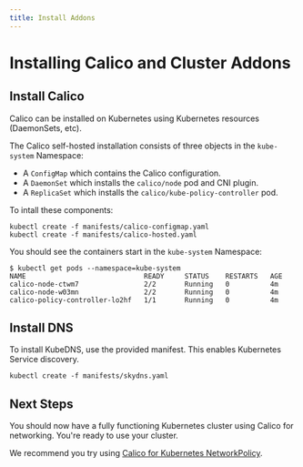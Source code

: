 ```yaml
---
title: Install Addons
---
```


# Installing Calico and Cluster Addons
## Install Calico
Calico can be installed on Kubernetes using Kubernetes resources (DaemonSets, etc).

The Calico self-hosted installation consists of three objects in the `kube-system` Namespace:
- A `ConfigMap` which contains the Calico configuration.
- A `DaemonSet` which installs the `calico/node` pod and CNI plugin.
- A `ReplicaSet` which installs the `calico/kube-policy-controller` pod.

To intall these components:
```
kubectl create -f manifests/calico-configmap.yaml
kubectl create -f manifests/calico-hosted.yaml
```

You should see the containers start in the `kube-system` Namespace:

```
$ kubectl get pods --namespace=kube-system
NAME                             READY     STATUS    RESTARTS   AGE
calico-node-ctwm7                2/2       Running   0          4m
calico-node-w03mn                2/2       Running   0          4m
calico-policy-controller-lo2hf   1/1       Running   0          4m
```

## Install DNS
To install KubeDNS, use the provided manifest.  This enables Kubernetes Service discovery.

```
kubectl create -f manifests/skydns.yaml
```

## Next Steps
You should now have a fully functioning Kubernetes cluster using Calico for networking.  You're ready to use your cluster.

We recommend you try using [Calico for Kubernetes NetworkPolicy](simple-policy-demo/README.md).
